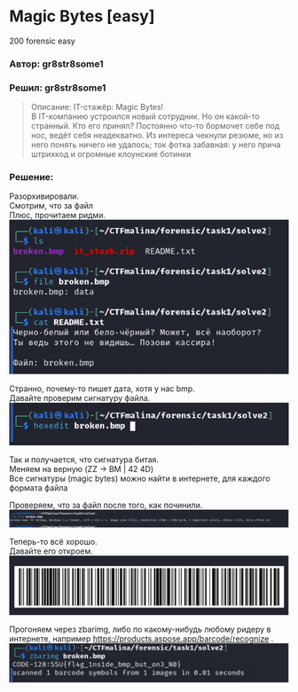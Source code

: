 # Magic Bytes [easy]
200
forensic easy

### Автор: gr8str8some1
### Решил: gr8str8some1

> Описание: IT-стажёр: Magic Bytes!<br>
В IT-компанию устроился новый сотрудник. Но он какой-то странный. Кто его принял? Постоянно что-то бормочет себе под нос, ведёт себя неадекватно. Из интереса чекнули резюме, но из него понять ничего не удалось; ток фотка забавная: у него прича штрихкод и огромные клоунские ботинки

### Решение:
Разорхивировали.<br>
Смотрим, что за файл<br>
Плюс, прочитаем ридми.<br>
![img.png](images/img.png)

Странно, почему-то пишет дата, хотя у нас bmp.<br>
Давайте проверим сигнатуру файла.<br>
![img_1.png](images/img_1.png)

Так и получается, что сигнатура битая.<br>
Меняем на верную (ZZ -> BM | 42 4D) <br>
Все сигнатуры (magic bytes) можно найти в интернете, для каждого формата файла <br>

Проверяем, что за файл после того, как починили.<br>
![img_2.png](images/img_2.png)

Теперь-то всё хорошо.<br>
Давайте его откроем.<br>
![img_3.png](images/img_3.png)

Прогоняем через zbarimg, либо по какому-нибудь любому ридеру в интернете, например https://products.aspose.app/barcode/recognize .<br>
![img_4.png](images/img_4.png)
